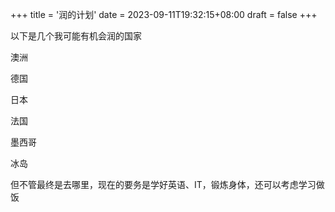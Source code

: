 +++
title = '润的计划'
date = 2023-09-11T19:32:15+08:00
draft = false
+++

以下是几个我可能有机会润的国家

澳洲

德国

日本

法国

墨西哥

冰岛

但不管最终是去哪里，现在的要务是学好英语、IT，锻炼身体，还可以考虑学习做饭
